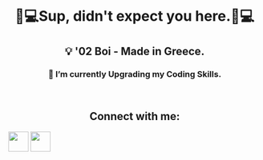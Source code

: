 <h1 align="center">👨💻Sup, didn't expect you here.👨💻</h1>

<h2 align="center">💡 '02 Boi - Made in Greece.</h2>
<h3 align="center">🧠 I’m currently Upgrading my Coding Skills.</h3>
<br>

<h2 align="center">Connect with me:</h2>
<p><align="center"><a href="https://www.linkedin.com/in/spiros-vlachos-65ba78204/"><img src="https://cdn-icons-png.flaticon.com/512/174/174857.png" height="40" width="40" /></a> <a href="https://www.instagram.com/spirosvl999"><img src="https://external-content.duckduckgo.com/iu/?u=https%3A%2F%2Fwww.aesthetx.com%2Fwp-content%2Fuploads%2F2021%2F01%2F1200px-Instagram_logo_2016.svg-1-min.png&f=1&nofb=1" height="40" width="40" /></a></p>
<br>
